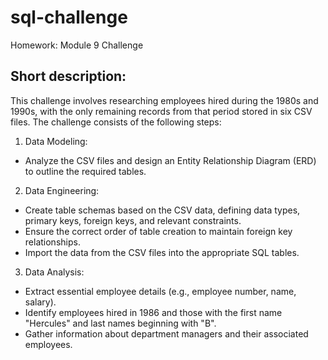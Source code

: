 # sql-challenge

Homework: Module 9 Challenge

## Short description: 

This challenge involves researching employees hired during the 1980s and 1990s, with the only remaining records from that period stored in six CSV files. The challenge consists of the following steps:

1. Data Modeling:

- Analyze the CSV files and design an Entity Relationship Diagram (ERD) to outline the required tables.

2. Data Engineering:

- Create table schemas based on the CSV data, defining data types, primary keys, foreign keys, and relevant constraints.
- Ensure the correct order of table creation to maintain foreign key relationships.
- Import the data from the CSV files into the appropriate SQL tables.

3. Data Analysis:

- Extract essential employee details (e.g., employee number, name, salary).
- Identify employees hired in 1986 and those with the first name "Hercules" and last names beginning with "B".
- Gather information about department managers and their associated employees.





